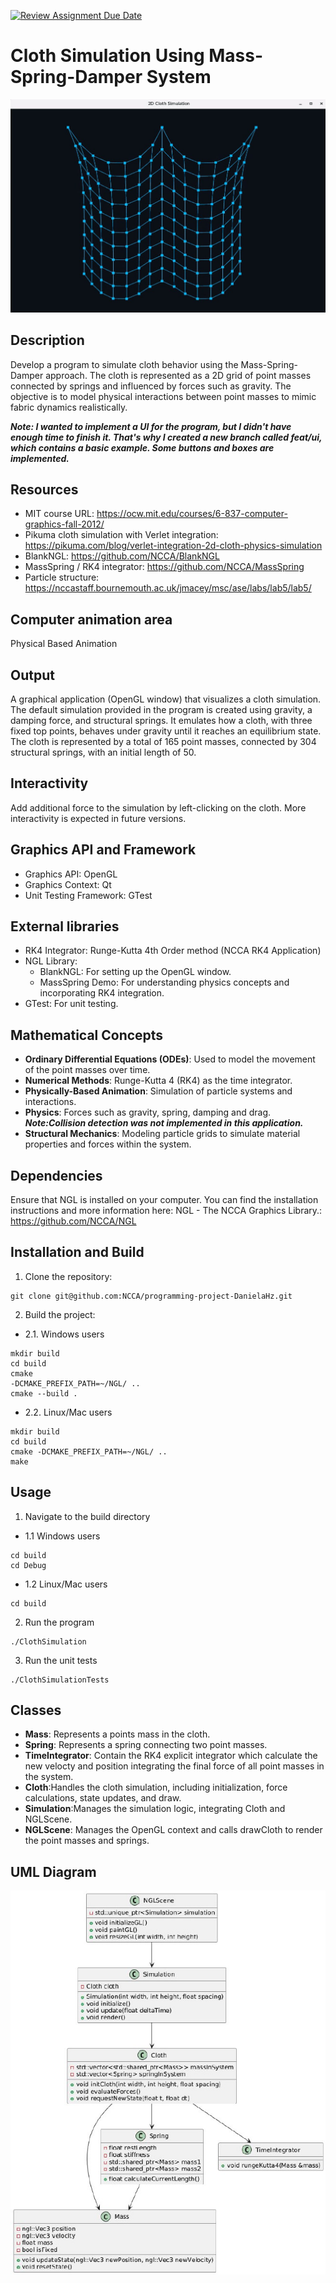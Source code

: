 [![Review Assignment Due Date](https://classroom.github.com/assets/deadline-readme-button-22041afd0340ce965d47ae6ef1cefeee28c7c493a6346c4f15d667ab976d596c.svg)](https://classroom.github.com/a/RM1pL2Qm)

# Cloth Simulation Using Mass-Spring-Damper System 

![2DCloth](images/2DCloth.jpg)

## Description
Develop a program to simulate cloth behavior using the Mass-Spring-Damper approach. The cloth is represented as a 2D grid of point masses connected by springs and influenced by forces such as gravity. The objective is to model physical interactions between point masses to mimic fabric dynamics realistically.

***Note: I wanted to implement a UI for the program, but I didn't have enough time to finish it. That's why I created a new branch called feat/ui, which contains a basic example. Some buttons and boxes are implemented.***

## Resources
- MIT course URL: https://ocw.mit.edu/courses/6-837-computer-graphics-fall-2012/
- Pikuma cloth simulation with Verlet integration: https://pikuma.com/blog/verlet-integration-2d-cloth-physics-simulation
- BlankNGL: https://github.com/NCCA/BlankNGL
- MassSpring / RK4 integrator: https://github.com/NCCA/MassSpring
- Particle structure: https://nccastaff.bournemouth.ac.uk/jmacey/msc/ase/labs/lab5/lab5/

## Computer animation area
Physical Based Animation

## Output
A graphical application (OpenGL window) that visualizes a cloth simulation.
The default simulation provided in the program is created using gravity, a damping force, and structural springs. It emulates how a cloth, with three fixed top points, behaves under gravity until it reaches an equilibrium state.
The cloth is represented by a total of 165 point masses, connected by 304 structural springs, with an initial length of 50.

## Interactivity
Add additional force to the simulation by left-clicking on the cloth. More interactivity is expected in future versions.

## Graphics API and Framework
- Graphics API: OpenGL
- Graphics Context: Qt
- Unit Testing Framework: GTest

## External libraries
- RK4 Integrator: Runge-Kutta 4th Order method (NCCA RK4 Application)
- NGL Library:
    * BlankNGL: For setting up the OpenGL window.
    * MassSpring Demo: For understanding physics concepts and incorporating RK4 integration.
- GTest: For unit testing.

## Mathematical Concepts
- **Ordinary Differential Equations (ODEs)**: Used to model the movement of the point masses over time.
- **Numerical Methods**: Runge-Kutta 4 (RK4) as the time integrator.
- **Physically-Based Animation**: Simulation of particle systems and interactions.
- **Physics**: Forces such as gravity, spring, damping and drag. ***Note:Collision detection was not implemented in this application.***
- **Structural Mechanics**: Modeling particle grids to simulate material properties and forces within the system.

## Dependencies 
Ensure that NGL is installed on your computer. You can find the installation instructions and more information here: NGL - The NCCA Graphics Library.: https://github.com/NCCA/NGL

## Installation and Build
1. Clone the repository:
```
git clone git@github.com:NCCA/programming-project-DanielaHz.git
```
2. Build the project:

- 2.1. Windows users
```
mkdir build 
cd build
cmake 
-DCMAKE_PREFIX_PATH=~/NGL/ .. 
cmake --build . 
```
- 2.2. Linux/Mac users
```
mkdir build
cd build
cmake -DCMAKE_PREFIX_PATH=~/NGL/ .. 
make
```

## Usage
1. Navigate to the build directory

- 1.1 Windows users 
```
cd build
cd Debug
```

- 1.2 Linux/Mac users
```
cd build
```
2. Run the program
```
./ClothSimulation
```
3. Run the unit tests
```
./ClothSimulationTests
```

## Classes

- **Mass**: Represents a points mass in the cloth. 
- **Spring**: Represents a spring connecting two point masses.
- **TimeIntegrator**: Contain the RK4 explicit integrator which calculate the new velocty and position integrating the final force of all point masses in the system.
- **Cloth**:Handles the cloth simulation, including initialization, force calculations, state updates, and draw.
- **Simulation**:Manages the simulation logic, integrating Cloth and NGLScene.
- **NGLScene**: Manages the OpenGL context and calls drawCloth to render the point masses and springs.

## UML Diagram

![UML-diagram](images/UML_Final.jpg)

